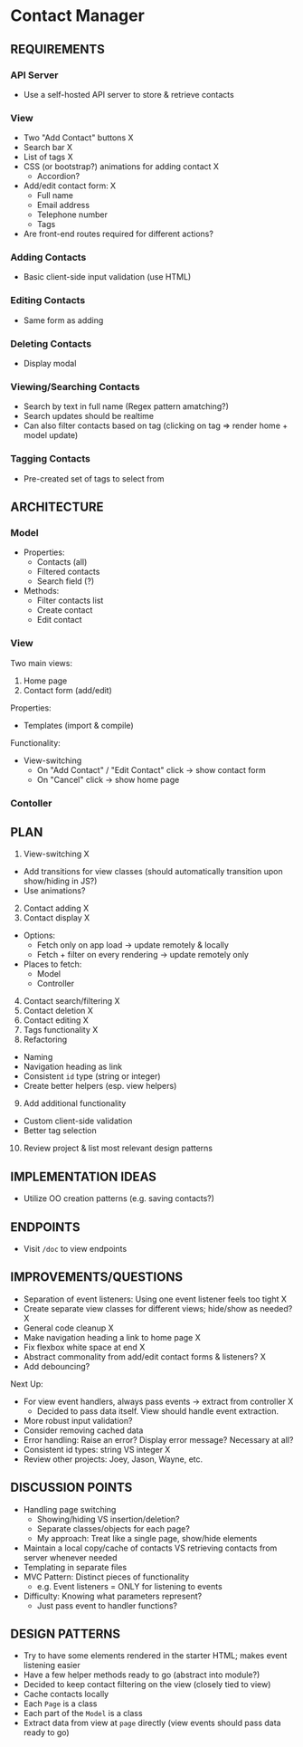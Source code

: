 # Contact Manager

## REQUIREMENTS

### API Server

- Use a self-hosted API server to store & retrieve contacts

### View

- Two "Add Contact" buttons X
- Search bar X
- List of tags X
- CSS (or bootstrap?) animations for adding contact X
  - Accordion?
- Add/edit contact form: X
  - Full name
  - Email address
  - Telephone number
  - Tags
- Are front-end routes required for different actions?

### Adding Contacts

- Basic client-side input validation (use HTML)

### Editing Contacts

- Same form as adding

### Deleting Contacts

- Display modal

### Viewing/Searching Contacts

- Search by text in full name (Regex pattern amatching?)
- Search updates should be realtime
- Can also filter contacts based on tag (clicking on tag => render home + model update)

### Tagging Contacts

- Pre-created set of tags to select from

## ARCHITECTURE

### Model

- Properties:
  - Contacts (all)
  - Filtered contacts
  - Search field (?)
- Methods:
  - Filter contacts list
  - Create contact
  - Edit contact

### View

Two main views:
1. Home page
2. Contact form (add/edit)

Properties:
- Templates (import & compile)

Functionality:
- View-switching
  - On "Add Contact" / "Edit Contact" click -> show contact form
  - On "Cancel" click -> show home page

### Contoller

## PLAN

1. View-switching X
  - Add transitions for view classes (should automatically transition upon show/hiding in JS?)
  - Use animations?
2. Contact adding X
3. Contact display X
  - Options:
    - Fetch only on app load -> update remotely & locally
    - Fetch + filter on every rendering -> update remotely only
  - Places to fetch:
    - Model
    - Controller
4. Contact search/filtering X
5. Contact deletion X
6. Contact editing X
7. Tags functionality X
8. Refactoring
  - Naming
  - Navigation heading as link
  - Consistent `id` type (string or integer)
  - Create better helpers (esp. view helpers)
9. Add additional functionality
  - Custom client-side validation
  - Better tag selection
10. Review project & list most relevant design patterns

## IMPLEMENTATION IDEAS

- Utilize OO creation patterns (e.g. saving contacts?)

## ENDPOINTS

- Visit `/doc` to view endpoints

## IMPROVEMENTS/QUESTIONS

- Separation of event listeners: Using one event listener feels too tight X
- Create separate view classes for different views; hide/show as needed? X
- General code cleanup X
- Make navigation heading a link to home page X
- Fix flexbox white space at end X
- Abstract commonality from add/edit contact forms & listeners? X
- Add debouncing?

Next Up:
- For view event handlers, always pass events -> extract from controller X
  - Decided to pass data itself. View should handle event extraction.
- More robust input validation?
- Consider removing cached data
- Error handling: Raise an error? Display error message? Necessary at all?
- Consistent id types: string VS integer X
- Review other projects: Joey, Jason, Wayne, etc.

## DISCUSSION POINTS

- Handling page switching
  - Showing/hiding VS insertion/deletion?
  - Separate classes/objects for each page?
  - My approach: Treat like a single page, show/hide elements
- Maintain a local copy/cache of contacts VS retrieving contacts from server whenever needed
- Templating in separate files
- MVC Pattern: Distinct pieces of functionality
  - e.g. Event listeners = ONLY for listening to events
- Difficulty: Knowing what parameters represent?
  - Just pass event to handler functions?

## DESIGN PATTERNS

- Try to have some elements rendered in the starter HTML; makes event listening easier
- Have a few helper methods ready to go (abstract into module?)
- Decided to keep contact filtering on the view (closely tied to view)
- Cache contacts locally
- Each `Page` is a class
- Each part of the `Model` is a class
- Extract data from view at `page` directly (view events should pass data ready to go)